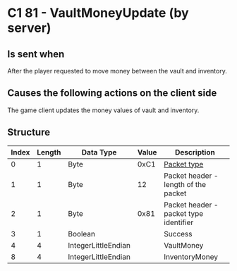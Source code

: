 # C1 81 - VaultMoneyUpdate (by server)

## Is sent when

After the player requested to move money between the vault and inventory.

## Causes the following actions on the client side

The game client updates the money values of vault and inventory.

## Structure

| Index | Length | Data Type | Value | Description |
|-------|--------|-----------|-------|-------------|
| 0 | 1 |   Byte   | 0xC1  | [Packet type](PacketTypes.md) |
| 1 | 1 |    Byte   |   12   | Packet header - length of the packet |
| 2 | 1 |    Byte   | 0x81  | Packet header - packet type identifier |
| 3 | 1 | Boolean |  | Success |
| 4 | 4 | IntegerLittleEndian |  | VaultMoney |
| 8 | 4 | IntegerLittleEndian |  | InventoryMoney |